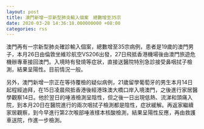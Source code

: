 ```yaml
---
layout: post
title: 澳門新增一宗新型肺炎輸入個案　總數增至35宗
date: 2020-03-28 14:36:18.000000000 +08:00
categories: rss
---
```


澳門再有一宗新型肺炎確診輸入個案，總數增至35宗病例，患者是19歲的澳門男子，本月26日由倫敦坐維珍航空VS206出發，27日飛抵香港機場後由澳門旅遊危機辦專車接回澳門。入境時有發燒等症狀，直接送醫院特別急診接受鼻咽拭子檢測，結果呈陽性。目前情況一般。

另外，澳門新增一宗正在等待覆檢的疑似病例，21歲留學葡萄牙的男生本月14日起程經迪拜，在15日凌晨飛抵香港後經港珠澳大橋口岸入境澳門，之後進行家居醫學觀察14日。他於翌日的唾液檢測呈陰性，但之後一日出現低熱、流涕和頭痛入院，到本月20日在醫院進行的兩次咽拭子檢測都是陰性，症狀緩解。再返家繼續家居觀察，到今早進行第2次喉部唾液樣本核酸檢測，結果呈陽性反應，再由救護車送院，作進一步檢測。
